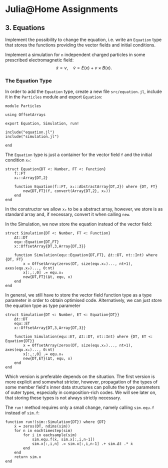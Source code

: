 
# Julia@Home Assignments

## 3. Equations

Implement the possibility to change the equation, i.e. write an `Equation` type that stores the functions providing the vector fields and initial conditions.

Implement a simulation for `n` independent charged particles in some prescribed electromagnetic field:
$$
\dot{x} = v , \quad
\dot{v} = E (x) + v \times B(x) .
$$


### The Equation Type

In order to add the `Equation` type, create a new file `src/equation.jl`, include it in the `Particles` module and export `Equation`:
```julia; eval=false
module Particles

using OffsetArrays

export Equation, Simulation, run!

include("equation.jl")
include("simulation.jl")

end
```

The `Equation` type is just a container for the vector field `f` and the initial condition `x₀`:
```julia; eval=false
struct Equation{DT <: Number, FT <: Function}
    f::FT
    x₀::Array{DT,2}

    function Equation(f::FT, x₀::AbstractArray{DT,2}) where {DT, FT}
        new{DT,FT}(f, convert(Array{DT,2}, x₀))
    end
end
```
In the constructor we allow `x₀` to be a abstract array, however, we store is as standard array and, if necessary, convert it when calling `new`.

In the Simulation, we now store the equation instead of the vector field:
```julia; eval=false
struct Simulation{DT <: Number, FT <: Function}
    Δt::DT
    equ::Equation{DT,FT}
    x::OffsetArray{DT,3,Array{DT,3}}

    function Simulation(equ::Equation{DT,FT}, Δt::DT, nt::Int) where {DT, FT}
        x = OffsetArray(zeros(DT, size(equ.x₀)..., nt+1), axes(equ.x₀)..., 0:nt)
        x[:,:,0] .= equ.x₀
        new{DT,FT}(Δt, equ, x)
    end
end
```
In general, we still have to store the vector field function type as a type parameter in order to obtain optimised code.
Alternatively, we can just store the equation type as type parameter
```julia; eval=false
struct Simulation{DT <: Number, ET <: Equation{DT}}
    Δt::DT
    equ::ET
    x::OffsetArray{DT,3,Array{DT,3}}

    function Simulation(equ::ET, Δt::DT, nt::Int) where {DT, ET <: Equation{DT}}
        x = OffsetArray(zeros(DT, size(equ.x₀)..., nt+1), axes(equ.x₀)..., 0:nt)
        x[:,:,0] .= equ.x₀
        new{DT,ET}(Δt, equ, x)
    end
end
```
Which version is preferable depends on the situation. The first version is more explicit and somewhat stricter, however, propagation of the types of some member field's inner data structures can pollute the type parameters of outer types, especially in composition-rich codes.
We will see later on, that storing these types is not always strictly necessary.

The `run!` method requires only a small change, namely calling `sim.equ.f` instead of `sim.f`:
```julia; eval=false
function run!(sim::Simulation{DT}) where {DT}
    ẋ = zeros(DT, ndims(sim))
    for n in eachtimestep(sim)
        for i in eachsample(sim)
            sim.equ.f(ẋ, sim.x[:,i,n-1])
            sim.x[:,i,n] .= sim.x[:,i,n-1] .+ sim.Δt .* ẋ
        end
    end
    return sim.x
end
```
